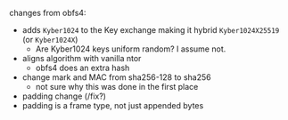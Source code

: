 
changes from obfs4:


* adds `Kyber1024` to the Key exchange making it hybrid `Kyber1024X25519` (or `Kyber1024X`)
    * Are Kyber1024 keys uniform random? I assume not.
* aligns algorithm with vanilla ntor
    - obfs4 does an extra hash
* change mark and MAC from sha256-128 to sha256
    - not sure why this was done in the first place
* padding change (/fix?)
* padding is a frame type, not just appended bytes

